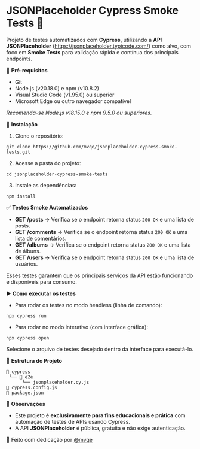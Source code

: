 
# JSONPlaceholder Cypress Smoke Tests 🚀

Projeto de testes automatizados com **Cypress**, utilizando a **API JSONPlaceholder** (https://jsonplaceholder.typicode.com/) como alvo, com foco em **Smoke Tests** para validação rápida e contínua dos principais endpoints.

📌 **Pré-requisitos**

- Git  
- Node.js (v20.18.0) e npm (v10.8.2)  
- Visual Studio Code (v1.95.0) ou superior  
- Microsoft Edge ou outro navegador compatível  

_Recomenda-se Node.js v18.15.0 e npm 9.5.0 ou superiores._

🚀 **Instalação**

1. Clone o repositório:
```
git clone https://github.com/mvqe/jsonplaceholder-cypress-smoke-tests.git
```

2. Acesse a pasta do projeto:
```
cd jsonplaceholder-cypress-smoke-tests
```

3. Instale as dependências:
```
npm install
```

✅ **Testes Smoke Automatizados**

- **GET /posts** → Verifica se o endpoint retorna status `200 OK` e uma lista de posts.
- **GET /comments** → Verifica se o endpoint retorna status `200 OK` e uma lista de comentários.
- **GET /albums** → Verifica se o endpoint retorna status `200 OK` e uma lista de álbuns.
- **GET /users** → Verifica se o endpoint retorna status `200 OK` e uma lista de usuários.

Esses testes garantem que os principais serviços da API estão funcionando e disponíveis para consumo.

▶️ **Como executar os testes**

- Para rodar os testes no modo headless (linha de comando):
```
npx cypress run
```

- Para rodar no modo interativo (com interface gráfica):
```
npx cypress open
```

Selecione o arquivo de testes desejado dentro da interface para executá-lo.

📄 **Estrutura do Projeto**

```
📁 cypress
 └── 📁 e2e
      └── jsonplaceholder.cy.js
📄 cypress.config.js
📄 package.json
```

📌 **Observações**

- Este projeto é **exclusivamente para fins educacionais e prática** com automação de testes de APIs usando Cypress.  
- A API **JSONPlaceholder** é pública, gratuita e não exige autenticação.

💙 Feito com dedicação por [@mvqe](https://github.com/mvqe)
